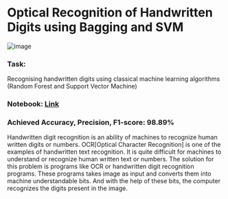 

  
# Optical Recognition of Handwritten Digits using Bagging and SVM

  
![image](https://github.com/Kmohamedalie/Optical-Recognition-of-Handwritten-Digits/assets/63104472/da92e694-35df-4dd1-af7d-10f11868a9df)


### **Task:** 
Recognising handwritten digits using classical machine learning algorithms (Random Forest and Support Vector Machine)

### **Notebook:** [Link](https://github.com/Kmohamedalie/Optical-Recognition-of-Handwritten-Digits/tree/master/Notebook)

### **Achieved Accuracy, Precision, F1-score:** 98.89%



Handwritten digit recognition is an ability of machines to recognize human written digits or numbers. OCR[Optical Character Recognition] is one of the examples of handwritten text recognition. It is quite difficult for machines to understand or recognize human written text or numbers. The solution for this problem is programs like OCR or handwritten digit recognition programs. These programs takes image as input and converts them into machine understandable bits. And with the help of these bits, the computer recognizes the digits present in the image.




<div align="center">
</div>







